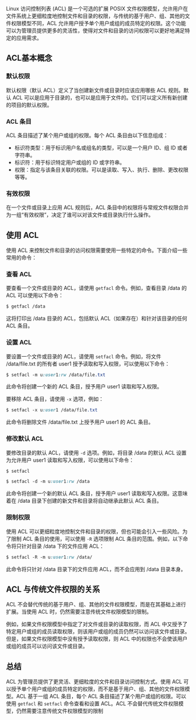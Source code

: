 





Linux 访问控制列表 (ACL) 是一个可选的扩展 POSIX 文件权限模型，允许用户在文件系统上更细粒度地控制文件和目录的权限，与传统的基于用户、组、其他的文件权限模型不同，ACL 允许用户授予单个用户或组的成员特定的权限。这个功能可以为管理员提供更多的灵活性，使得对文件和目录的访问权限可以更好地满足特定的应用需求。

## ACL基本概念

### 默认权限

默认权限（默认 ACL）定义了当创建新文件或目录时应该应用哪些 ACL 规则。默认 ACL 可以是应用于目录的，也可以是应用于文件的。它们可以定义所有新创建的项目的默认权限。

### ACL 条目

ACL 条目描述了某个用户或组的权限。每个 ACL 条目由以下信息组成：

- 标识符类型：用于标识用户名或组名的类型，可以是一个用户 ID、组 ID 或者字符串。
- 标识符：用于标识特定用户或组的 ID 或字符串。
- 权限：指定与该条目关联的权限。可以是读取、写入、执行、删除、更改权限等等。

### 有效权限

在一个文件或目录上应用 ACL 规则后，ACL 条目中的权限将与常规文件权限合并为一组“有效权限”，决定了谁可以对该文件或目录执行什么操作。

## 使用 ACL

使用 ACL 来控制文件和目录的访问权限需要使用一些特定的命令。下面介绍一些常用的命令：

### 查看 ACL

要查看一个文件或目录的 ACL，请使用 `getfacl` 命令。例如，查看目录 /data 的 ACL 可以使用以下命令：

```css
$ getfacl /data
```

这将打印出 /data 目录的 ACL，包括默认 ACL（如果存在）和针对该目录的任何 ACL 条目。

### 设置 ACL

要设置一个文件或目录的 ACL，请使用 `setfacl` 命令。例如，将文件 /data/file.txt 的所有者 user1 授予读取和写入权限，可以使用以下命令：

```css
$ setfacl -m u:user1:rw /data/file.txt
```

此命令将创建一个新的 ACL 条目，授予用户 user1 读取和写入权限。

要移除 ACL 条目，请使用 `-x` 选项，例如：

```css
$ setfacl -x u:user1 /data/file.txt
```

此命令将删除文件 /data/file.txt 上授予用户 user1 的 ACL 条目。

### 修改默认 ACL

要修改目录的默认 ACL，请使用 `-d` 选项。例如，将目录 /data 的默认 ACL 设置为允许用户 user1 读取和写入权限，可以使用以下命令：

```css
$ setfacl
```

```css
$ setfacl -d -m u:user1:rw /data
```

此命令将创建一个新的默认 ACL 条目，授予用户 user1 读取和写入权限。这意味着在 /data 目录下创建的新文件和目录将自动继承此默认 ACL 条目。

### 限制权限

使用 ACL 可以更细粒度地控制文件和目录的权限，但也可能会引入一些风险。为了限制 ACL 条目的使用，可以使用 `-R` 选项限制 ACL 条目的范围。例如，以下命令将只针对目录 /data 下的文件应用 ACL：

```css
$ setfacl -R -m u:user1:rw /data/
```

此命令将只针对 /data 目录下的文件应用 ACL，而不会应用到 /data 目录本身。

## ACL 与传统文件权限的关系

ACL 不会替代传统的基于用户、组、其他的文件权限模型，而是在其基础上进行扩展。当使用 ACL 时，仍然需要注意传统文件权限模型的限制。

例如，如果文件权限模型中指定了对文件或目录的读取权限，而 ACL 中又授予了特定用户或组的成员读取权限，则该用户或组的成员仍然可以访问该文件或目录。但是，如果文件权限模型中没有授予读取权限，则 ACL 中的权限也不会使该用户或组的成员可以访问该文件或目录。

## 总结

ACL 为管理员提供了更灵活、更细粒度的文件和目录访问控制方式。使用 ACL 可以授予单个用户或组的成员特定的权限，而不是基于用户、组、其他的文件权限模型。ACL 基于一组 ACL 条目，每个 ACL 条目描述了某个用户或组的权限。可以使用 `getfacl` 和 `setfacl` 命令查看和设置 ACL。ACL 不会替代传统文件权限模型，仍然需要注意传统文件权限模型的限制

